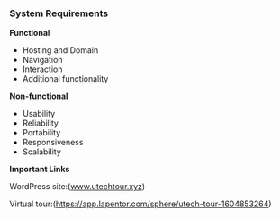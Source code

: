 

### System Requirements

**Functional**
- Hosting and Domain
- Navigation
- Interaction
- Additional functionality 

**Non-functional**
- Usability
- Reliability
- Portability
- Responsiveness 
- Scalability



**Important Links** 

WordPress site:(www.utechtour.xyz)

Virtual tour:(https://app.lapentor.com/sphere/utech-tour-1604853264) 

